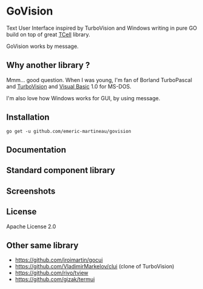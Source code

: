 # GoVision

Text User Interface inspired by TurboVision and Windows writing in pure GO build
on top of great [TCell](https://github.com/gdamore/tcell) library.

GoVision works by message.

## Why another library ?

Mmm... good question. When I was young, I'm fan of Borland TurboPascal and
[TurboVision](https://en.wikipedia.org/wiki/Turbo_Vision) and
[Visual Basic](https://en.wikipedia.org/wiki/Visual_Basic) 1.0 for MS-DOS.

I'm also love how Windows works for GUI, by using message.

## Installation
```
go get -u github.com/emeric-martineau/govision
```

## Documentation

## Standard component library

## Screenshots

## License

Apache License 2.0

## Other same library

 * https://github.com/jroimartin/gocui
 * https://github.com/VladimirMarkelov/clui (clone of TurboVision)
 * https://github.com/rivo/tview
 * https://github.com/gizak/termui
